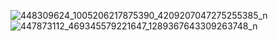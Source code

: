 ![448309624_1005206217875390_4209207047275255385_n](https://github.com/Danny0420949/ec2024/assets/162286602/6425cc63-c8e3-4fa2-a812-dc2ddb2be665)
![447873112_469345579221647_1289367643309263748_n](https://github.com/Danny0420949/ec2024/assets/162286602/240c2a3f-e73f-4073-a1ce-5005ef58a6fe)
